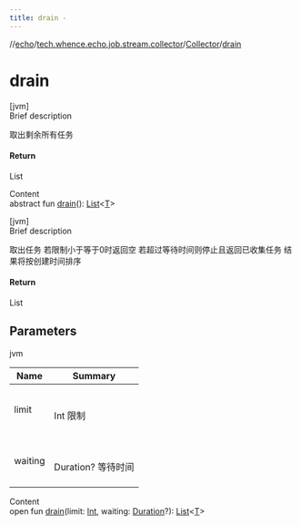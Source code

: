 ```yaml
---
title: drain -
---
```

//[echo](../../index.md)/[tech.whence.echo.job.stream.collector](../index.md)/[Collector](index.md)/[drain](drain.md)



# drain  
[jvm]  
Brief description  


取出剩余所有任务



#### Return  


List<T>

  
Content  
abstract fun [drain](drain.md)(): [List](https://kotlinlang.org/api/latest/jvm/stdlib/kotlin.collections/-list/index.html)<[T](index.md)>  


[jvm]  
Brief description  


取出任务 若限制小于等于0时返回空 若超过等待时间则停止且返回已收集任务 结果将按创建时间排序



#### Return  


List<T>



## Parameters  
  
jvm  
  
|  Name|  Summary| 
|---|---|
| limit| <br><br>Int 限制<br><br>
| waiting| <br><br>Duration? 等待时间<br><br>
  
  
Content  
open fun [drain](drain.md)(limit: [Int](https://kotlinlang.org/api/latest/jvm/stdlib/kotlin/-int/index.html), waiting: [Duration](https://docs.oracle.com/javase/8/docs/api/java/time/Duration.html)?): [List](https://kotlinlang.org/api/latest/jvm/stdlib/kotlin.collections/-list/index.html)<[T](index.md)>  



